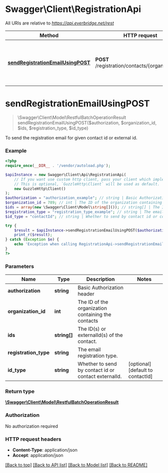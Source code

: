 # Swagger\Client\RegistrationApi

All URIs are relative to *https://api.everbridge.net/rest*

Method | HTTP request | Description
------------- | ------------- | -------------
[**sendRegistrationEmailUsingPOST**](RegistrationApi.md#sendRegistrationEmailUsingPOST) | **POST** /registration/contacts/{organizationId} | To send the registration email for given contact id or external id.


# **sendRegistrationEmailUsingPOST**
> \Swagger\Client\Model\RestfulBatchOperationResult sendRegistrationEmailUsingPOST($authorization, $organization_id, $ids, $registration_type, $id_type)

To send the registration email for given contact id or external id.

### Example
```php
<?php
require_once(__DIR__ . '/vendor/autoload.php');

$apiInstance = new Swagger\Client\Api\RegistrationApi(
    // If you want use custom http client, pass your client which implements `GuzzleHttp\ClientInterface`.
    // This is optional, `GuzzleHttp\Client` will be used as default.
    new GuzzleHttp\Client()
);
$authorization = "authorization_example"; // string | Basic Authorization header
$organization_id = 789; // int | The ID of the organization containing the contacts
$ids = array(new \Swagger\Client\Model\string[]()); // string[] | The ID(s) or externalId(s) of the contact.
$registration_type = "registration_type_example"; // string | The email registration type.
$id_type = "contactId"; // string | Whether to send by contact id or contact externalId.

try {
    $result = $apiInstance->sendRegistrationEmailUsingPOST($authorization, $organization_id, $ids, $registration_type, $id_type);
    print_r($result);
} catch (Exception $e) {
    echo 'Exception when calling RegistrationApi->sendRegistrationEmailUsingPOST: ', $e->getMessage(), PHP_EOL;
}
?>
```

### Parameters

Name | Type | Description  | Notes
------------- | ------------- | ------------- | -------------
 **authorization** | **string**| Basic Authorization header |
 **organization_id** | **int**| The ID of the organization containing the contacts |
 **ids** | **string[]**| The ID(s) or externalId(s) of the contact. |
 **registration_type** | **string**| The email registration type. |
 **id_type** | **string**| Whether to send by contact id or contact externalId. | [optional] [default to contactId]

### Return type

[**\Swagger\Client\Model\RestfulBatchOperationResult**](../Model/RestfulBatchOperationResult.md)

### Authorization

No authorization required

### HTTP request headers

 - **Content-Type**: application/json
 - **Accept**: application/json

[[Back to top]](#) [[Back to API list]](../../README.md#documentation-for-api-endpoints) [[Back to Model list]](../../README.md#documentation-for-models) [[Back to README]](../../README.md)

